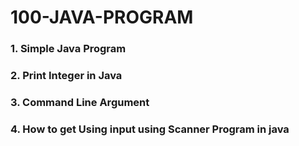 # 100-JAVA-PROGRAM

### 1. Simple Java Program

### 2. Print Integer in Java

### 3. Command Line Argument

### 4. How to get Using input using Scanner Program in java
